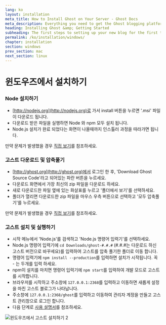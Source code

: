 ```yaml
---
lang: ko
layout: installation
meta_title: How to Install Ghost on Your Server - Ghost Docs
meta_description: Everything you need to get the Ghost blogging platform up and running on your local or remote environement.
heading: Installing Ghost &amp; Getting Started
subheading: The first steps to setting up your new blog for the first time.
permalink: /ko/installation/windows/
chapter: installation
section: windows
prev_section: mac
next_section: linux
---
```


# 윈도우즈에서 설치하기 <a id="install-windows"></a>

### Node 설치하기

*   [http://nodejs.org](http://nodejs.org)로 가서 install 버튼을 누르면 '.msi' 파일이 다운로드 됩니다.
*   다운로드 받은 파일을 실행하면 Node 와 npm 모두 설치 됩니다.
*   Node.js 설치가 완료 되었다는 화면이 나올때까지 인스톨러 과정을 따라가면 됩니다.

만약 문제가 발생했을 경우 [직접 보기](https://s3-eu-west-1.amazonaws.com/ghost-website-cdn/install-node-win.gif "윈도우즈에서 Node.js 설치하기")를 참조하세요.

### 고스트 다운로드 및 압축풀기

*   [http://ghost.org](http://ghost.org)에서 로그인 한 후, 'Download Ghost Source Code'라고 되어있는 파란 버튼을 누르세요.
*   다운로드 화면에서 가장 최신의 zip 파일을 다운로드 하세요.
*   새로 다운로드한 파일 옆에 있는 화살표를 누르고 '폴더에서 보기'를 선택하세요.
*   폴더가 열리면 다운로드한 zip 파일을 마우스 우측 버튼으로 선택하고 '모두 압축풀기'를 누르세요.

만약 문제가 발생했을 경우 [직접 보기](https://s3-eu-west-1.amazonaws.com/ghost-website-cdn/install-ghost-win.gif "윈도우즈에서 고스트 설치하기 1")를 참조하세요.

### 고스트 설치 및 실행하기

*   시작 메뉴에서 'Node.js'를 검색하고 'Node.js 명령어 입력기'를 선택하세요.
*   Node.js 명령어 입력기에 `cd Downloads/ghost-#.#.#` (#.#.#는 다운로드 하신 고스트 버전으로 바꾸세요)를 입력하여 고스트를 압축 풀기한 폴더로 이동 합니다. 
*   명령어 입력기에 `npm install --production`를 입력하면 설치가 시작됩니다. <span class="note">꼭 - 는 두개를 입력 하세요.</span>
*   npm이 설치를 마치면 명령어 입력기에 `npm start`를 입력하여 개발 모드로 고스트를 시작합니다.
*   브라우저를 시작하고 주소창에 <code class="path">127.0.0.1:2368</code>를 입력하고 이동하면 새롭게 설정을 마친 고스트 블로그가 나타납니다.
*   주소창에 <code class="path">127.0.0.1:2368/ghost</code>를 입력하고 이동하여 관리자 계정을 만들고 고스트 관리창으로 로그인 합니다.
*   다음 단계로 [사용 설명서](/usage)를 참조하세요.

![](https://s3-eu-west-1.amazonaws.com/ghost-website-cdn/install-ghost-win-2.gif "윈도우즈에서 고스트 설치하기 2")

